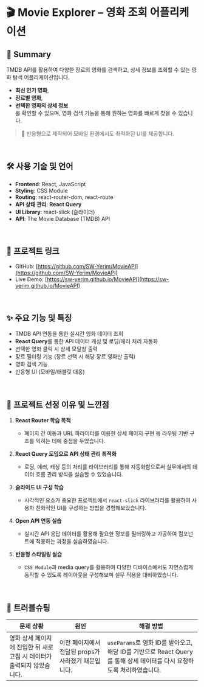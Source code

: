 # 🎬 Movie Explorer – 영화 조회 어플리케이션

## 📌 Summary  
TMDB API를 활용하여 다양한 장르의 영화를 검색하고, 상세 정보를 조회할 수 있는 영화 탐색 어플리케이션입니다.  

- **최신 인기 영화**,  
- **장르별 영화**,  
- **선택한 영화의 상세 정보**  
를 확인할 수 있으며,
영화 검색 기능을 통해 원하는 영화를 빠르게 찾을 수 있습니다.

> 🎯 반응형으로 제작되어 모바일 환경에서도 최적화된 UI를 제공합니다.

<br>

## 🛠️ 사용 기술 및 언어  
- **Frontend**: React, JavaScript  
- **Styling**: CSS Module  
- **Routing**: react-router-dom, react-route  
- **API 상태 관리**: **React Query**  
- **UI Library**: react-slick (슬라이더)  
- **API**: The Movie Database (TMDB) API

<br>

## 🔗 프로젝트 링크  
- GitHub: [https://github.com/SW-Yerim/MovieAPI](https://github.com/SW-Yerim/MovieAPI)  
- Live Demo: [https://sw-yerim.github.io/MovieAPI](https://sw-yerim.github.io/MovieAPI)

<br>

## ✨ 주요 기능 및 특징  
- TMDB API 연동을 통한 실시간 영화 데이터 조회  
- **React Query**를 통한 API 데이터 캐싱 및 로딩/에러 처리 자동화
- 선택한 영화 클릭 시 상세 모달창 출력
- 장르 필터링 기능 (장르 선택 시 해당 장르 영화만 출력)
- 영화 검색 기능  
- 반응형 UI (모바일/태블릿 대응)

<br>

## 🎯 프로젝트 선정 이유 및 느낀점

1. **React Router 학습 목적**  
   - 페이지 간 이동과 URL 파라미터를 이용한 상세 페이지 구현 등 라우팅 기반 구조를 익히는 데에 중점을 두었습니다.

2. **React Query 도입으로 API 상태 관리 최적화**  
   - 로딩, 에러, 캐싱 등의 처리를 라이브러리를 통해 자동화함으로써 실무에서의 데이터 흐름 관리 방식을 실습할 수 있었습니다.

3. **슬라이드 UI 구성 학습**  
   - 시각적인 요소가 중요한 프로젝트에서 `react-slick` 라이브러리를 활용하여 사용자 친화적인 UI를 구성하는 방법을 경험해보았습니다.

4. **Open API 연동 실습**  
   - 실시간 API 응답 데이터를 활용해 필요한 정보를 필터링하고 가공하여 컴포넌트에 적용하는 과정을 실습하였습니다.

5. **반응형 스타일링 실습**  
   - `CSS Module`과 media query를 활용하여 다양한 디바이스에서도 자연스럽게 동작할 수 있도록 레이아웃을 구성해보며 실무 적용을 대비하였습니다.

<br>

## 🧩 트러블슈팅  

| 문제 상황 | 원인 | 해결 방법 |
|-----------|------|------------|
| 영화 상세 페이지에 진입한 뒤 새로고침 시 데이터가 출력되지 않았습니다. | 이전 페이지에서 전달된 props가 사라졌기 때문입니다. | `useParams`로 영화 ID를 받아오고, 해당 ID를 기반으로 React Query를 통해 상세 데이터를 다시 요청하도록 처리하였습니다. |

<br>

